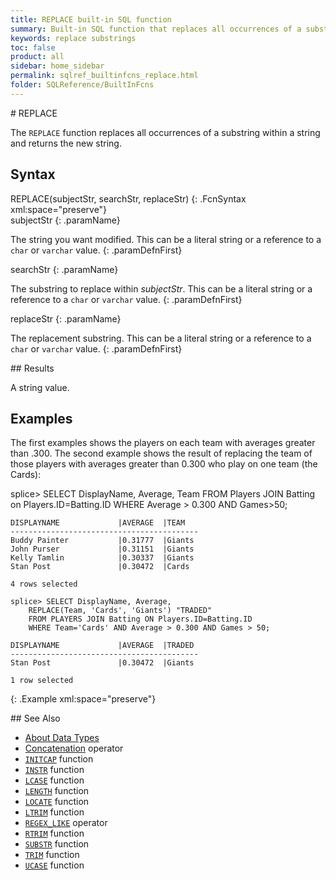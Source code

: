 ```yaml
---
title: REPLACE built-in SQL function
summary: Built-in SQL function that replaces all occurrences of a substring in a string
keywords: replace substrings
toc: false
product: all
sidebar: home_sidebar
permalink: sqlref_builtinfcns_replace.html
folder: SQLReference/BuiltInFcns
---
```

<section>
<div class="TopicContent" data-swiftype-index="true" markdown="1">
# REPLACE 

The `REPLACE` function replaces all occurrences of a substring within a
string and returns the new string.

## Syntax

<div class="fcnWrapperWide" markdown="1">
    REPLACE(subjectStr, searchStr, replaceStr)
{: .FcnSyntax xml:space="preserve"}

</div>
<div class="paramList" markdown="1">
subjectStr
{: .paramName}

The string you want modified. This can be a literal string or a
reference to a `char` or `varchar` value.
{: .paramDefnFirst}

searchStr
{: .paramName}

The substring to replace within *subjectStr*. This can be a literal
string or a reference to a `char` or `varchar` value.
{: .paramDefnFirst}

replaceStr
{: .paramName}

The replacement substring. This can be a literal string or a reference
to a `char` or `varchar` value.
{: .paramDefnFirst}

</div>
## Results

A string value.

## Examples

The first examples shows the players on each team with averages greater
than .300. The second example shows the result of replacing the team of
those players with averages greater than 0.300 who play on one team (the
Cards):

<div class="preWrapperWide" markdown="1">
    splice> SELECT DisplayName, Average, Team
       FROM Players JOIN Batting on Players.ID=Batting.ID
       WHERE Average > 0.300 AND Games>50;
    
    DISPLAYNAME             |AVERAGE  |TEAM
    ------------------------------------------
    Buddy Painter           |0.31777  |Giants
    John Purser             |0.31151  |Giants
    Kelly Tamlin            |0.30337  |Giants
    Stan Post               |0.30472  |Cards
    
    4 rows selected
    
    splice> SELECT DisplayName, Average,
        REPLACE(Team, 'Cards', 'Giants') "TRADED"
        FROM PLAYERS JOIN Batting ON Players.ID=Batting.ID
        WHERE Team='Cards' AND Average > 0.300 AND Games > 50;
    
    DISPLAYNAME             |AVERAGE  |TRADED
    ------------------------------------------
    Stan Post               |0.30472  |Giants
    
    1 row selected
{: .Example xml:space="preserve"}

</div>
## See Also

* [About Data Types](sqlref_datatypes_numerictypes.html)
* [Concatenation](sqlref_builtinfcns_concat.html) operator
* [`INITCAP`](sqlref_builtinfcns_initcap.html) function
* [`INSTR`](sqlref_builtinfcns_instr.html) function
* [`LCASE`](sqlref_builtinfcns_lcase.html) function
* [`LENGTH`](sqlref_builtinfcns_length.html) function
* [`LOCATE`](sqlref_builtinfcns_locate.html) function
* [`LTRIM`](sqlref_builtinfcns_ltrim.html) function
* [`REGEX_LIKE`](sqlref_builtinfcns_regexplike.html) operator
* [`RTRIM`](sqlref_builtinfcns_rtrim.html) function
* [`SUBSTR`](sqlref_builtinfcns_substr.html) function
* [`TRIM`](sqlref_builtinfcns_trim.html) function
* [`UCASE`](sqlref_builtinfcns_ucase.html) function

</div>
</section>

